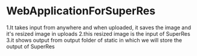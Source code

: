 # WebApplicationForSuperRes

1.It takes input from anywhere and when uploaded, it saves the image and it's resized image in uploads
2.this resized image is the input of SuperRes
3.it shows output from output folder of static in which we will store the output of SuperRes

